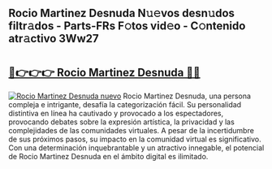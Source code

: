 ## Rocio Martinez Desnuda N𝚞𝚎vos desn𝚞dos filtr𝚊dos - Parts-FRs F𝚘tos vid𝚎o - C𝚘ntenido atr𝚊ctivo 3Ww27

# <h2><a href="http://mb34fz.tromn.icu/?c=Rocio+Martinez+Desnuda">🔗👉👉👉 Rocio Martinez Desnuda 🔗🔗</a></h2>

[![Rocio Martinez Desnuda nuevo](https://i.imgur.com/pEAQMta.gif)](http://mb34fz.tromn.icu/?c=Rocio+Martinez+Desnuda)
Rocio Martinez Desnuda, una persona compleja e intrigante, desafía la categorización fácil. Su personalidad distintiva en línea ha cautivado y provocado a los espectadores, provocando debates sobre la expresión artística, la privacidad y las complejidades de las comunidades virtuales. A pesar de la incertidumbre de sus próximos pasos, su impacto en la comunidad virtual es significativo. Con una determinación inquebrantable y un atractivo innegable, el potencial de Rocio Martinez Desnuda en el ámbito digital es ilimitado.
